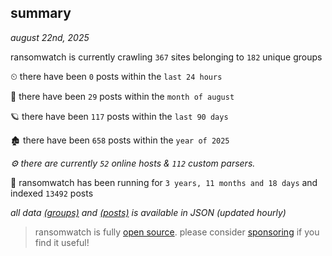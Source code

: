 
## summary
_august 22nd, 2025_

ransomwatch is currently crawling `367` sites belonging to `182` unique groups

⏲ there have been `0` posts within the `last 24 hours`

🦈 there have been `29` posts within the `month of august`

🪐 there have been `117` posts within the `last 90 days`

🏚 there have been `658` posts within the `year of 2025`

_⚙️ there are currently `52` online hosts & `112` custom parsers._

🦕 ransomwatch has been running for `3 years, 11 months and 18 days` and indexed `13492` posts

_all data  [(groups)](http://https://dataleak.hopeless99.top//groups) and [(posts)](http://https://dataleak.hopeless99.top//posts) is available in JSON (updated hourly)_

> ransomwatch is fully [open source](https://github.com/joshhighet/ransomwatch#ransomwatch--). please consider [sponsoring](https://github.com/sponsors/joshhighet) if you find it useful!
